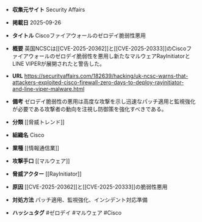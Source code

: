 - **収集元サイト**
Security Affairs

- **掲載日**
2025-09-26

- **タイトル**
Ciscoファイアウォールのゼロデイ脆弱性悪用

- **概要**
英国NCSCは[[CVE-2025-20362]]と[[CVE-2025-20333]]のCiscoファイアウォールのゼロデイ脆弱性を悪用し新たなマルウェアRayInitiatorとLINE VIPERが展開されたと警告した。

- **URL**
https://securityaffairs.com/182639/hacking/uk-ncsc-warns-that-attackers-exploited-cisco-firewall-zero-days-to-deploy-rayinitiator-and-line-viper-malware.html

- **備考**
ゼロデイ脆弱性の悪用は高度な攻撃を示し迅速なパッチ適用と監視強化が必要である攻撃者の動向を注視し防御策を強化すべきである。

- **分類**
[[脅威トレンド]]

- **組織名**
Cisco

- **業種**
[[情報通信業]]

- **攻撃手口**
[[マルウェア]]

- **脅威アクター**
[[RayInitiator]]

- **原因**
[[CVE-2025-20362]]と[[CVE-2025-20333]]の脆弱性悪用

- **対処方法**
パッチ適用、監視強化、インシデント対応準備

- **ハッシュタグ**
#ゼロデイ #マルウェア #Cisco
